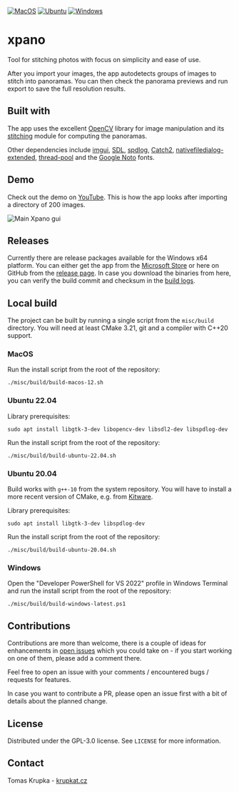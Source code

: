 [![MacOS](https://github.com/krupkat/xpano/actions/workflows/macos.yml/badge.svg)](https://github.com/krupkat/xpano/actions/workflows/macos.yml)
[![Ubuntu](https://github.com/krupkat/xpano/actions/workflows/ubuntu.yml/badge.svg)](https://github.com/krupkat/xpano/actions/workflows/ubuntu.yml)
[![Windows](https://github.com/krupkat/xpano/actions/workflows/windows.yml/badge.svg)](https://github.com/krupkat/xpano/actions/workflows/windows.yml)

# xpano

Tool for stitching photos with focus on simplicity and ease of use.

After you import your images, the app autodetects groups of images to stitch into panoramas. You can then check the panorama previews and run export to save the full resolution results.

## Built with

The app uses the excellent [OpenCV](https://opencv.org/) library for image manipulation and its [stitching](https://docs.opencv.org/4.x/d1/d46/group__stitching.html) module for computing the panoramas.

Other dependencies include [imgui](https://github.com/ocornut/imgui), [SDL](https://github.com/libsdl-org/SDL), [spdlog](https://github.com/gabime/spdlog/), [Catch2](https://github.com/catchorg/Catch2), [nativefiledialog-extended](https://github.com/btzy/nativefiledialog-extended), [thread-pool](https://github.com/bshoshany/thread-pool) and the [Google Noto](https://fonts.google.com/noto) fonts.

## Demo

Check out the demo on [YouTube](https://youtu.be/-TuKaO9gxsU). This is how the app looks after importing a directory of 200 images.

![Main Xpano gui](misc/screenshots/xpano.jpg)

## Releases

Currently there are release packages available for the Windows x64 platform. You can either get the app from the [Microsoft Store](https://www.microsoft.com/store/productId/9PGQ5X33L0SC) or here on GitHub from the [release page](https://github.com/krupkat/xpano/releases). In case you download the binaries from here, you can verify the build commit and checksum in the [build logs](https://github.com/krupkat/xpano-release-builder/actions/workflows/build.yml).

## Local build

The project can be built by running a single script from the `misc/build` directory. You will need at least CMake 3.21, git and a compiler with C++20 support.

### MacOS

Run the install script from the root of the repository:

```
./misc/build/build-macos-12.sh
```

### Ubuntu 22.04

Library prerequisites:

```
sudo apt install libgtk-3-dev libopencv-dev libsdl2-dev libspdlog-dev
```

Run the install script from the root of the repository:

```
./misc/build/build-ubuntu-22.04.sh
```

### Ubuntu 20.04

Build works with `g++-10` from the system repository. You will have to install a more recent version of CMake, e.g. from [Kitware](https://apt.kitware.com/).

Library prerequisites:

```
sudo apt install libgtk-3-dev libspdlog-dev
```

Run the install script from the root of the repository:

```
./misc/build/build-ubuntu-20.04.sh
```

### Windows

Open the "Developer PowerShell for VS 2022" profile in Windows Terminal and run the install script from the root of the repository:

```
./misc/build/build-windows-latest.ps1
```

## Contributions

Contributions are more than welcome, there is a couple of ideas for enhancements in [open issues](https://github.com/krupkat/xpano/issues) which you could take on - if you start working on one of them, please add a comment there. 

Feel free to open an issue with your comments / encountered bugs / requests for features. 

In case you want to contribute a PR, please open an issue first with a bit of details about the planned change.

## License

Distributed under the GPL-3.0 license. See `LICENSE` for more information.

## Contact

Tomas Krupka - [krupkat.cz](https://krupkat.cz)
